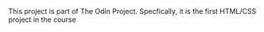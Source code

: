This project is part of The Odin Project. Specfically, it is the first HTML/CSS project in the course
